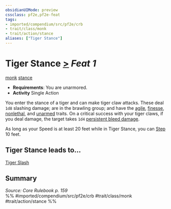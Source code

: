 ```yaml
---
obsidianUIMode: preview
cssclass: pf2e,pf2e-feat
tags:
- imported/compendium/src/pf2e/crb
- trait/class/monk
- trait/action/stance
aliases: ["Tiger Stance"]
---
```

# Tiger Stance  [>](chapter-9-playing-the-game.md#Actions "Single Action") *Feat 1*  
[monk](rules/traits/monk.md)  [stance](stance.md)  

- **Requirements**: You are unarmored.
- **Activity** Single Action

You enter the stance of a tiger and can make tiger claw attacks. These deal `1d8` slashing damage; are in the brawling group; and have the [agile](agile.md), [finesse](finesse.md), [nonlethal](nonlethal.md), and [unarmed](unarmed.md) traits. On a critical success with your tiger claws, if you deal damage, the target takes `1d4` [persistent bleed damage](conditions.md#Persistent%20Damage).

As long as your Speed is at least 20 feet while in Tiger Stance, you can [Step](step.md) 10 feet.

## Tiger Stance leads to...

[Tiger Slash](tiger-slash.md)

## Summary

*Source: Core Rulebook p. 159*  
%% #imported/compendium/src/pf2e/crb #trait/class/monk #trait/action/stance %%